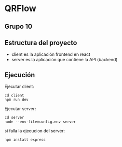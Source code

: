 # QRFlow 
## Grupo 10

## Estructura del proyecto
- client es la aplicación frontend en react
- server es la aplicación que contiene la API (backend)

## Ejecución
Ejecutar client:
```
cd client
npm run dev
```

Ejecutar server:
```
cd server
node --env-file=config.env server
```
si falla la ejecucion del server:
```
npm install express
```
